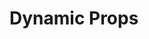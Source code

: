 # Dynamic Props

<!-- 
This page should provide:
1. Complete working examples of an Enforma form using a schema
2. Fields are rendered individually, receiving the props from the schema
3. One of the fields has dynamic props are dynamic 
4. This means they respond to the other fields changing
6. Show validation errors
7. Submit handling (alert a message on valid form)


Page should provide not just code but a working example. 
Component file will be in ./components/DynamicPropsExample.vue
-->